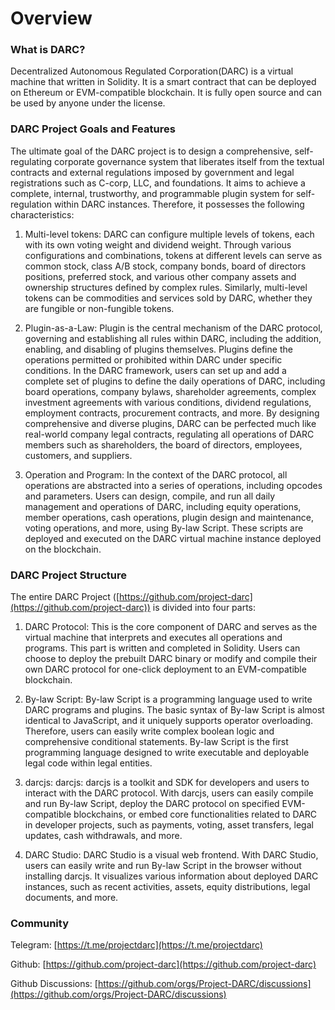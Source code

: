 # Overview

### What is DARC?

Decentralized Autonomous Regulated Corporation(DARC) is a virtual machine that written in Solidity. It is a smart contract that can be deployed on Ethereum or EVM-compatible blockchain. It is fully open source and can be used by anyone under the license.

### DARC Project Goals and Features

The ultimate goal of the DARC project is to design a comprehensive, self-regulating corporate governance system that liberates itself from the textual contracts and external regulations imposed by government and legal registrations such as C-corp, LLC, and foundations. It aims to achieve a complete, internal, trustworthy, and programmable plugin system for self-regulation within DARC instances. Therefore, it possesses the following characteristics:

1. Multi-level tokens: DARC can configure multiple levels of tokens, each with its own voting weight and dividend weight. Through various configurations and combinations, tokens at different levels can serve as common stock, class A/B stock, company bonds, board of directors positions, preferred stock, and various other company assets and ownership structures defined by complex rules. Similarly, multi-level tokens can be commodities and services sold by DARC, whether they are fungible or non-fungible tokens.

2. Plugin-as-a-Law: Plugin is the central mechanism of the DARC protocol, governing and establishing all rules within DARC, including the addition, enabling, and disabling of plugins themselves. Plugins define the operations permitted or prohibited within DARC under specific conditions. In the DARC framework, users can set up and add a complete set of plugins to define the daily operations of DARC, including board operations, company bylaws, shareholder agreements, complex investment agreements with various conditions, dividend regulations, employment contracts, procurement contracts, and more. By designing comprehensive and diverse plugins, DARC can be perfected much like real-world company legal contracts, regulating all operations of DARC members such as shareholders, the board of directors, employees, customers, and suppliers.

3. Operation and Program: In the context of the DARC protocol, all operations are abstracted into a series of operations, including opcodes and parameters. Users can design, compile, and run all daily management and operations of DARC, including equity operations, member operations, cash operations, plugin design and maintenance, voting operations, and more, using By-law Script. These scripts are deployed and executed on the DARC virtual machine instance deployed on the blockchain.

### DARC Project Structure

The entire DARC Project ([https://github.com/project-darc](https://github.com/project-darc)) is divided into four parts:

1. DARC Protocol: This is the core component of DARC and serves as the virtual machine that interprets and executes all operations and programs. This part is written and completed in Solidity. Users can choose to deploy the prebuilt DARC binary or modify and compile their own DARC protocol for one-click deployment to an EVM-compatible blockchain.

2. By-law Script: By-law Script is a programming language used to write DARC programs and plugins. The basic syntax of By-law Script is almost identical to JavaScript, and it uniquely supports operator overloading. Therefore, users can easily write complex boolean logic and comprehensive conditional statements. By-law Script is the first programming language designed to write executable and deployable legal code within legal entities.

3. darcjs: darcjs: darcjs is a toolkit and SDK for developers and users to interact with the DARC protocol. With darcjs, users can easily compile and run By-law Script, deploy the DARC protocol on specified EVM-compatible blockchains, or embed core functionalities related to DARC in developer projects, such as payments, voting, asset transfers, legal updates, cash withdrawals, and more.

4. DARC Studio: DARC Studio is a visual web frontend. With DARC Studio, users can easily write and run By-law Script in the browser without installing darcjs. It visualizes various information about deployed DARC instances, such as recent activities, assets, equity distributions, legal documents, and more.

### Community

Telegram: [https://t.me/projectdarc](https://t.me/projectdarc)

Github: [https://github.com/project-darc](https://github.com/project-darc)

Github Discussions: [https://github.com/orgs/Project-DARC/discussions](https://github.com/orgs/Project-DARC/discussions)